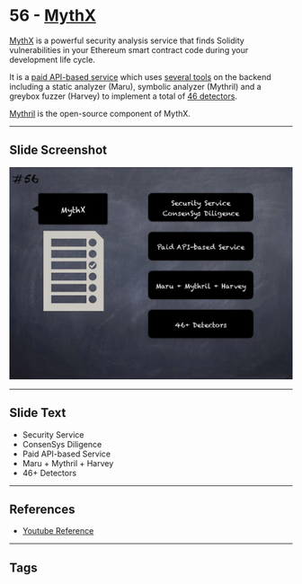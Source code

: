 
# 56 - [MythX](./MythX.md)

[MythX](https://mythx.io/) is a powerful security analysis service that finds Solidity vulnerabilities in your Ethereum smart contract code during your development life cycle. 

It is a [paid API-based service](https://mythx.io/plans/) which uses [several tools](https://mythx.io/tools/) on the backend including a static analyzer (Maru), symbolic analyzer (Mythril) and a greybox fuzzer (Harvey) to implement a total of [46 detectors](https://mythx.io/detectors/). 

[Mythril](https://github.com/ConsenSys/mythril) is the open-source component of MythX.
___
## Slide Screenshot
![056.jpg](../../images/6.%20Audit%20Techniques%20and%20Tools%20101/056.jpg)
___
## Slide Text
- Security Service
- ConsenSys Diligence
- Paid API-based Service
- Maru + Mythril + Harvey
- 46+ Detectors
___
## References
- [Youtube Reference](https://youtu.be/QmD2bJUe140?list=TLPQMTUxMTIwMjEENm-0giBStQ&t=849)
___
## Tags
